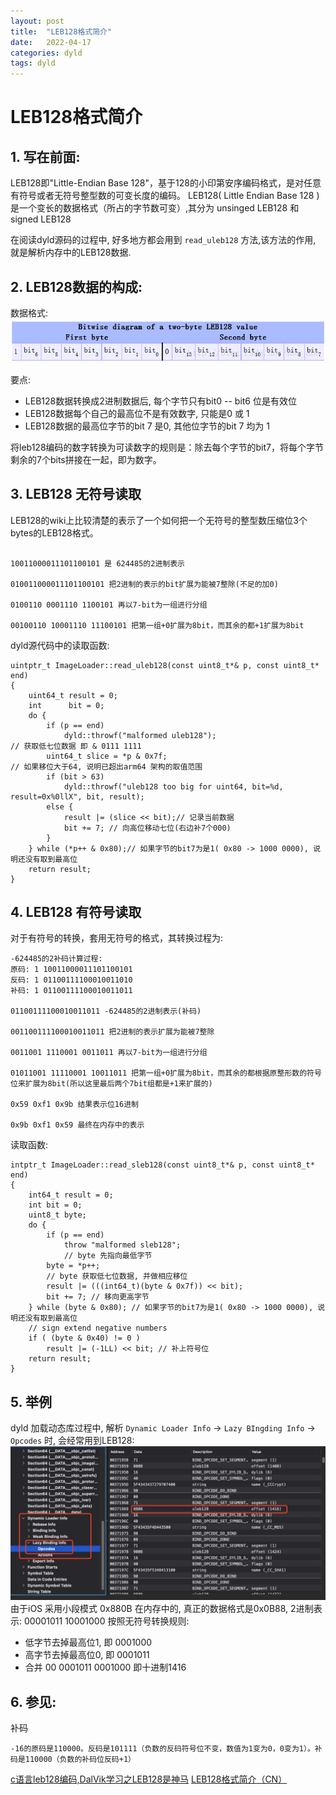 ```yaml
---
layout: post
title:  "LEB128格式简介"
date:   2022-04-17 
categories: dyld
tags: dyld
---
```




# LEB128格式简介

## 1. 写在前面:
LEB128即"Little-Endian Base 128"，基于128的小印第安序编码格式，是对任意有符号或者无符号整型数的可变长度的编码。
 LEB128( Little Endian Base 128 )  是一个变长的数据格式（所占的字节数可变）,其分为 unsinged LEB128 和 signed LEB128 

在阅读dyld源码的过程中, 好多地方都会用到 `read_uleb128` 方法,该方法的作用, 就是解析内存中的LEB128数据.

## 2. LEB128数据的构成:
数据格式:
![LEB128](/images/2022/dyld/LEB128/leb128.png)

要点:
- LEB128数据转换成2进制数据后, 每个字节只有bit0 -- bit6 位是有效位
- LEB128数据每个自己的最高位不是有效数字, 只能是0 或 1
- LEB128数据的最高位字节的bit 7 是0, 其他位字节的bit 7 均为 1

将leb128编码的数字转换为可读数字的规则是：除去每个字节的bit7，将每个字节剩余的7个bits拼接在一起，即为数字。

## 3. LEB128 无符号读取
LEB128的wiki上比较清楚的表示了一个如何把一个无符号的整型数压缩位3个bytes的LEB128格式。
```

10011000011101100101 是 624485的2进制表示

010011000011101100101 把2进制的表示的bit扩展为能被7整除(不足的加0)

0100110 0001110 1100101 再以7-bit为一组进行分组

00100110 10001110 11100101 把第一组+0扩展为8bit，而其余的都+1扩展为8bit
```
dyld源代码中的读取函数:
```
uintptr_t ImageLoader::read_uleb128(const uint8_t*& p, const uint8_t* end)
{
	uint64_t result = 0;
	int		 bit = 0;
	do {
		if (p == end)
			dyld::throwf("malformed uleb128");
// 获取低七位数据 即 & 0111 1111
		uint64_t slice = *p & 0x7f;
// 如果移位大于64, 说明已超出arm64 架构的取值范围
		if (bit > 63)
			dyld::throwf("uleb128 too big for uint64, bit=%d, result=0x%0llX", bit, result);
		else {
			result |= (slice << bit);// 记录当前数据
			bit += 7; // 向高位移动七位(右边补7个000)
		}
	} while (*p++ & 0x80);// 如果字节的bit7为是1( 0x80 -> 1000 0000), 说明还没有取到最高位
	return result;
}
```
## 4. LEB128 有符号读取
对于有符号的转换，套用无符号的格式，其转换过程为:
```
-624485的2补码计算过程:
原码: 1 10011000011101100101 
反码: 1 01100111100010011010 
补码: 1 01100111100010011011  

01100111100010011011 -624485的2进制表示(补码)

001100111100010011011 把2进制的表示扩展为能被7整除

0011001 1110001 0011011 再以7-bit为一组进行分组

01011001 11110001 10011011 把第一组+0扩展为8bit，而其余的都根据原整形数的符号位来扩展为8bit(所以这里最后两个7bit组都是+1来扩展的)

0x59 0xf1 0x9b 结果表示位16进制

0x9b 0xf1 0x59 最终在内存中的表示
```

读取函数:
```
intptr_t ImageLoader::read_sleb128(const uint8_t*& p, const uint8_t* end)
{
	int64_t result = 0;
	int bit = 0;
	uint8_t byte;
	do {
		if (p == end)
			throw "malformed sleb128";
			// byte 先指向最低字节
		byte = *p++;
		// byte 获取低七位数据, 并做相应移位
		result |= (((int64_t)(byte & 0x7f)) << bit);
		bit += 7; // 移向更高字节
	} while (byte & 0x80); // 如果字节的bit7为是1( 0x80 -> 1000 0000), 说明还没有取到最高位
	// sign extend negative numbers
	if ( (byte & 0x40) != 0 ) 
		result |= (-1LL) << bit; // 补上符号位
	return result;
}
```
## 5. 举例
dyld 加载动态库过程中, 解析 `Dynamic Loader Info` -> `Lazy BIngding Info` -> `Opcodes` 时, 会经常用到LEB128:
![LEB128](/images/2022/dyld/LEB128/example.jpg)
由于iOS 采用小段模式 0x880B 在内存中的, 真正的数据格式是0x0B88, 2进制表示:
00001011 10001000
按照无符号转换规则:
 - 低字节去掉最高位1, 即 0001000
 - 高字节去掉最高位0, 即 0001011
 - 合并 00 0001011 0001000 即十进制1416

## 6. 参见:
补码
```
-16的原码是110000。反码是101111（负数的反码符号位不变，数值为1变为0，0变为1）。补码是110000（负数的补码位反码+1）
```
[c语言leb128编码,DalVik学习之LEB128是神马](https://blog.csdn.net/weixin_32098487/article/details/117174226)
[LEB128格式简介（CN）](https://blog.csdn.net/new_abc/article/details/36412081)